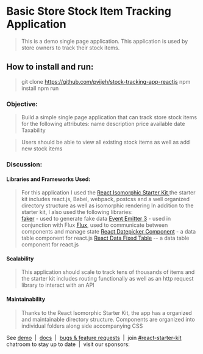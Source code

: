 # Basic Store Stock Item Tracking Application 

>This is a demo single page application.  This application is used by store owners to track their stock items. 

## How to install and run: 

> git clone https://github.com/pvijeh/stock-tracking-app-reactjs
> npm install 
> npm run 


### Objective:  

> Build a simple single page application that can track store stock items for the following attributes: 
> name
> description
> price
> available date
> Taxability 

> Users should be able to view all existing stock items as well as add new stock items 

### Discussion:

#### Libraries and Frameworks Used: 

> For this application I used the [React Isomorphic Starter Kit ](https://github.com/kriasoft/react-starter-kit)
> the starter kit includes react.js, Babel, webpack, postcss and a well organized directory structure as well as isomorphic rendering 
> In addition to the starter kit, I also used the following libraries:  
> [faker](https://github.com/marak/Faker.js/) - used to generate fake data 
> [Event Emitter 3](https://github.com/primus/eventemitter3) - used in conjunction with Flux
> [Flux](https://github.com/facebook/flux),  used to communicate  between components and manage state 
> [React Datepicker Component](https://www.npmjs.com/package/react-datepicker) - a data table component for react.js
> [React Data Fixed Table](https://facebook.github.io/fixed-data-table/) -- a data table component for react.js

#### Scalability 

> This application should scale to track tens of thousands of items and the starter kit includes 
> routing functionally as well as an http request library to interact with an API 

#### Maintainability 
> Thanks to the React Isomorphic Starter Kit, the app has a organized and maintainable directory structure.   Components are organized into individual folders along side accompanying CSS   


See [demo](http://demo.reactstarterkit.com) &nbsp;|&nbsp;
[docs](https://github.com/kriasoft/react-starter-kit/tree/master/docs) &nbsp;|&nbsp;
[bugs & feature requests](https://waffle.io/kriasoft/react-starter-kit) &nbsp;|&nbsp;
join [#react-starter-kit](https://gitter.im/kriasoft/react-starter-kit) chatroom to stay up to date &nbsp;|&nbsp;
visit our sponsors:


